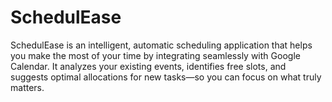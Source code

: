 # SchedulEase
SchedulEase is an intelligent, automatic scheduling application that helps you make the most of your time by integrating seamlessly with Google Calendar. It analyzes your existing events, identifies free slots, and suggests optimal allocations for new tasks—so you can focus on what truly matters.
